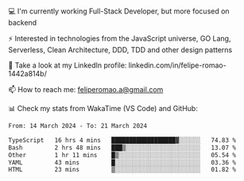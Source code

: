 💻 I'm currently working Full-Stack Developer, but more focused on backend

⚡ Interested in technologies from the JavaScript universe, GO Lang, Serverless, Clean Architecture, DDD, TDD and other design patterns

👥 Take a look at my LinkedIn profile: linkedin.com/in/felipe-romao-1442a814b/

📫 How to reach me: feliperomao.a@gmail.com

📊 Check my stats from WakaTime (VS Code) and GitHub:

<!--START_SECTION:waka-->

```txt
From: 14 March 2024 - To: 21 March 2024

TypeScript   16 hrs 4 mins   ██████████████████▓░░░░░░   74.83 %
Bash         2 hrs 48 mins   ███▒░░░░░░░░░░░░░░░░░░░░░   13.07 %
Other        1 hr 11 mins    █▒░░░░░░░░░░░░░░░░░░░░░░░   05.54 %
YAML         43 mins         █░░░░░░░░░░░░░░░░░░░░░░░░   03.36 %
HTML         23 mins         ▒░░░░░░░░░░░░░░░░░░░░░░░░   01.82 %
```

<!--END_SECTION:waka-->
